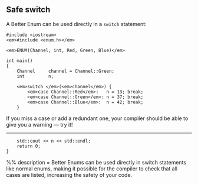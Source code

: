 ## Safe switch

A Better Enum can be used directly in a `switch` statement:

    #include <iostream>
    <em>#include <enum.h></em>

    <em>ENUM(Channel, int, Red, Green, Blue)</em>

    int main()
    {
        Channel     channel = Channel::Green;
        int         n;

        <em>switch </em>(<em>channel</em>) {
            <em>case Channel::Red</em>:   n = 13; break;
            <em>case Channel::Green</em>: n = 37; break;
            <em>case Channel::Blue</em>:  n = 42; break;
        }

If you miss a case or add a redundant one, your compiler should be able to give
you a warning &mdash; try it!

---

        std::cout << n << std::endl;
        return 0;
    }

%% description = Better Enums can be used directly in switch statements like
normal enums, making it possible for the compiler to check that all cases are
listed, increasing the safety of your code.

